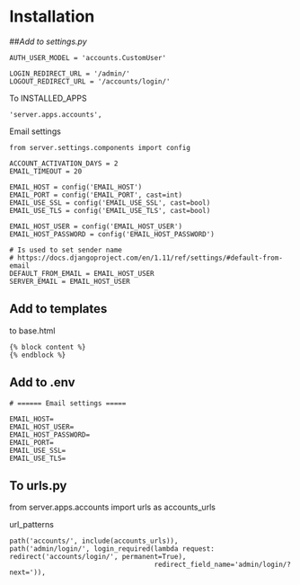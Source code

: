# Installation

##*Add to settings.py*

    AUTH_USER_MODEL = 'accounts.CustomUser'

    LOGIN_REDIRECT_URL = '/admin/'
    LOGOUT_REDIRECT_URL = '/accounts/login/'

To INSTALLED_APPS
    
    'server.apps.accounts',

Email settings

```
from server.settings.components import config

ACCOUNT_ACTIVATION_DAYS = 2
EMAIL_TIMEOUT = 20

EMAIL_HOST = config('EMAIL_HOST')
EMAIL_PORT = config('EMAIL_PORT', cast=int)
EMAIL_USE_SSL = config('EMAIL_USE_SSL', cast=bool)
EMAIL_USE_TLS = config('EMAIL_USE_TLS', cast=bool)

EMAIL_HOST_USER = config('EMAIL_HOST_USER')
EMAIL_HOST_PASSWORD = config('EMAIL_HOST_PASSWORD')

# Is used to set sender name
# https://docs.djangoproject.com/en/1.11/ref/settings/#default-from-email
DEFAULT_FROM_EMAIL = EMAIL_HOST_USER
SERVER_EMAIL = EMAIL_HOST_USER
```

## Add to templates

to base.html

    {% block content %}
    {% endblock %}

## Add to .env

```
# ====== Email settings =====

EMAIL_HOST=
EMAIL_HOST_USER=
EMAIL_HOST_PASSWORD=
EMAIL_PORT=
EMAIL_USE_SSL=
EMAIL_USE_TLS=
```

## To urls.py

from server.apps.accounts import urls as accounts_urls

url_patterns

    path('accounts/', include(accounts_urls)),
    path('admin/login/', login_required(lambda request: redirect('accounts/login/', permanent=True),
                                        redirect_field_name='admin/login/?next=')),

